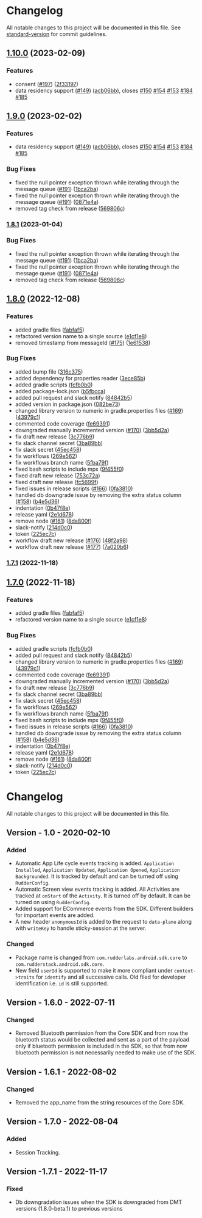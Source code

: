 # Changelog

All notable changes to this project will be documented in this file. See [standard-version](https://github.com/conventional-changelog/standard-version) for commit guidelines.

## [1.10.0](https://github.com/rudderlabs/rudder-sdk-android/compare/v1.8.1...v1.10.0) (2023-02-09)


### Features

* consent ([#197](https://github.com/rudderlabs/rudder-sdk-android/issues/197)) ([2f33197](https://github.com/rudderlabs/rudder-sdk-android/commit/2f33197e67d4b062392c44975708865e1141ea27))
* data residency support ([#149](https://github.com/rudderlabs/rudder-sdk-android/issues/149)) ([acb06bb](https://github.com/rudderlabs/rudder-sdk-android/commit/acb06bb2b5a27f544805c3df65ff12d240598aa3)), closes [#150](https://github.com/rudderlabs/rudder-sdk-android/issues/150) [#154](https://github.com/rudderlabs/rudder-sdk-android/issues/154) [#153](https://github.com/rudderlabs/rudder-sdk-android/issues/153) [#184](https://github.com/rudderlabs/rudder-sdk-android/issues/184) [#185](https://github.com/rudderlabs/rudder-sdk-android/issues/185)

## [1.9.0](https://github.com/rudderlabs/rudder-sdk-android/compare/v1.8.0...v1.9.0) (2023-02-02)


### Features

* data residency support ([#149](https://github.com/rudderlabs/rudder-sdk-android/issues/149)) ([acb06bb](https://github.com/rudderlabs/rudder-sdk-android/commit/acb06bb2b5a27f544805c3df65ff12d240598aa3)), closes [#150](https://github.com/rudderlabs/rudder-sdk-android/issues/150) [#154](https://github.com/rudderlabs/rudder-sdk-android/issues/154) [#153](https://github.com/rudderlabs/rudder-sdk-android/issues/153) [#184](https://github.com/rudderlabs/rudder-sdk-android/issues/184) [#185](https://github.com/rudderlabs/rudder-sdk-android/issues/185)


### Bug Fixes

* fixed the null pointer exception thrown while iterating through the message queue  ([#191](https://github.com/rudderlabs/rudder-sdk-android/issues/191)) ([1bca2ba](https://github.com/rudderlabs/rudder-sdk-android/commit/1bca2baea224883f7d6234907fb41102bf9e0e20))
* fixed the null pointer exception thrown while iterating through the message queue  ([#191](https://github.com/rudderlabs/rudder-sdk-android/issues/191)) ([0871e4a](https://github.com/rudderlabs/rudder-sdk-android/commit/0871e4a9830e2f9181d0ff3e03fbd4b833f896fb))
* removed tag check from release ([569806c](https://github.com/rudderlabs/rudder-sdk-android/commit/569806ce36f72ad9f0cc4119ea5491679353b444))

### [1.8.1](https://github.com/rudderlabs/rudder-sdk-android/compare/v1.8.0...v1.8.1) (2023-01-04)


### Bug Fixes

* fixed the null pointer exception thrown while iterating through the message queue  ([#191](https://github.com/rudderlabs/rudder-sdk-android/issues/191)) ([1bca2ba](https://github.com/rudderlabs/rudder-sdk-android/commit/1bca2baea224883f7d6234907fb41102bf9e0e20))
* fixed the null pointer exception thrown while iterating through the message queue  ([#191](https://github.com/rudderlabs/rudder-sdk-android/issues/191)) ([0871e4a](https://github.com/rudderlabs/rudder-sdk-android/commit/0871e4a9830e2f9181d0ff3e03fbd4b833f896fb))
* removed tag check from release ([569806c](https://github.com/rudderlabs/rudder-sdk-android/commit/569806ce36f72ad9f0cc4119ea5491679353b444))

## [1.8.0](https://github.com/rudderlabs/rudder-sdk-android/compare/v1.6.1...v1.8.0) (2022-12-08)


### Features

* added gradle files ([fabfaf5](https://github.com/rudderlabs/rudder-sdk-android/commit/fabfaf549dc5a77a91ecfe6354148b02f81c81e2))
* refactored version name to a single source ([e1cf1e8](https://github.com/rudderlabs/rudder-sdk-android/commit/e1cf1e803a0bae7c1671633ad0869c0f43b3587c))
* removed timestamp from messageId ([#175](https://github.com/rudderlabs/rudder-sdk-android/issues/175)) ([1e61538](https://github.com/rudderlabs/rudder-sdk-android/commit/1e615382977cf4b0d59a977ef0ea4157bb3588b3))


### Bug Fixes

* added bump file ([316c375](https://github.com/rudderlabs/rudder-sdk-android/commit/316c375a4fa32cba6342bab4f894d892f51d76ff))
* added dependency for properties reader ([3ece85b](https://github.com/rudderlabs/rudder-sdk-android/commit/3ece85b915da555714566b238e7806533377c65b))
* added gradle scripts ([fcfb0b0](https://github.com/rudderlabs/rudder-sdk-android/commit/fcfb0b050b7a8aac4c5d8d3769998192f17bc3b4))
* added package-lock.json ([b5fbcca](https://github.com/rudderlabs/rudder-sdk-android/commit/b5fbcca99889293ef40aa5df2a805ae6cb962658))
* added pull request and slack notify ([84842b5](https://github.com/rudderlabs/rudder-sdk-android/commit/84842b5201602abb899e4e8502ba5e148ee9122d))
* added version in package.json ([082be73](https://github.com/rudderlabs/rudder-sdk-android/commit/082be732e6e62f1fc793ecc63af702730a33fd89))
* changed library version to numeric in gradle.properties files ([#169](https://github.com/rudderlabs/rudder-sdk-android/issues/169)) ([43979c1](https://github.com/rudderlabs/rudder-sdk-android/commit/43979c167350410d82dd93b0101bb7a1d071fdee))
* commented code coverage ([fe69391](https://github.com/rudderlabs/rudder-sdk-android/commit/fe69391c1ebbfcd62a01d1b19fcf196ddcdfd96a))
* downgraded manually incremented version ([#170](https://github.com/rudderlabs/rudder-sdk-android/issues/170)) ([3bb5d2a](https://github.com/rudderlabs/rudder-sdk-android/commit/3bb5d2a31cb097e9ba23b1529faa51a5be311af6))
* fix draft new release ([3c776b9](https://github.com/rudderlabs/rudder-sdk-android/commit/3c776b9bbc667f0380dafb3c78042fb5423c1946))
* fix slack channel secret ([3ba89bb](https://github.com/rudderlabs/rudder-sdk-android/commit/3ba89bb7172569b98456851cb5609388554bed1b))
* fix slack secret ([45ec458](https://github.com/rudderlabs/rudder-sdk-android/commit/45ec458b715fa72d95793699853c59f452723162))
* fix workflows ([269e562](https://github.com/rudderlabs/rudder-sdk-android/commit/269e56214a8352fc151771af539a2af4625b0fab))
* fix workflows branch name ([5fba79f](https://github.com/rudderlabs/rudder-sdk-android/commit/5fba79f68adeb33c71fba80d18fadbcb5fce6440))
* fixed bash scripts to include mpx ([9f455f0](https://github.com/rudderlabs/rudder-sdk-android/commit/9f455f0c4311bad3ef07479cb301566350c44d54))
* fixed draft new release ([753c72a](https://github.com/rudderlabs/rudder-sdk-android/commit/753c72a1242dc756a6104e8a2eb1822aa2335ba4))
* fixed draft new release ([fc5699f](https://github.com/rudderlabs/rudder-sdk-android/commit/fc5699f5831bf7b73be372a3ff464a0d373b5014))
* fixed issues in release scripts ([#166](https://github.com/rudderlabs/rudder-sdk-android/issues/166)) ([0fa3810](https://github.com/rudderlabs/rudder-sdk-android/commit/0fa3810abe47ce16d2c8980d0cc23e70c5cf44c7))
* handled db downgrade issue by removing the extra status column ([#158](https://github.com/rudderlabs/rudder-sdk-android/issues/158)) ([b4e5d36](https://github.com/rudderlabs/rudder-sdk-android/commit/b4e5d36b0a5418101cc264a7dd4bf99c35b20522))
* indentation ([0b47f8e](https://github.com/rudderlabs/rudder-sdk-android/commit/0b47f8ec414987dbac844a6bc6b95b1dbe9289e8))
* release yaml ([2e1d678](https://github.com/rudderlabs/rudder-sdk-android/commit/2e1d67823d13d5659224b2304a607b167988f5e3))
* remove node ([#161](https://github.com/rudderlabs/rudder-sdk-android/issues/161)) ([8da800f](https://github.com/rudderlabs/rudder-sdk-android/commit/8da800f6d0ccb7599adb07162b6868e80e2d3681))
* slack-notify ([214d0c0](https://github.com/rudderlabs/rudder-sdk-android/commit/214d0c0b7d8734bfc5cc2c19fa2bf173e7a02ace))
* token ([225ec7c](https://github.com/rudderlabs/rudder-sdk-android/commit/225ec7c6ecee1155c48c775763b0dcd82cbed54b))
* workflow draft new release ([#176](https://github.com/rudderlabs/rudder-sdk-android/issues/176)) ([48f2a98](https://github.com/rudderlabs/rudder-sdk-android/commit/48f2a980887a2c1a7dfa4ba34fb650bb6a33eb23))
* workflow draft new release ([#177](https://github.com/rudderlabs/rudder-sdk-android/issues/177)) ([7a020b6](https://github.com/rudderlabs/rudder-sdk-android/commit/7a020b6e2f7e944fd276c56a90519b6eb1d659e9))

### [1.7.1](https://github.com/rudderlabs/rudder-sdk-android/compare/v1.7.0...v1.7.1) (2022-11-18)

## [1.7.0](https://github.com/rudderlabs/rudder-sdk-android/compare/v1.6.1...v1.7.0) (2022-11-18)


### Features

* added gradle files ([fabfaf5](https://github.com/rudderlabs/rudder-sdk-android/commit/fabfaf549dc5a77a91ecfe6354148b02f81c81e2))
* refactored version name to a single source ([e1cf1e8](https://github.com/rudderlabs/rudder-sdk-android/commit/e1cf1e803a0bae7c1671633ad0869c0f43b3587c))


### Bug Fixes

* added gradle scripts ([fcfb0b0](https://github.com/rudderlabs/rudder-sdk-android/commit/fcfb0b050b7a8aac4c5d8d3769998192f17bc3b4))
* added pull request and slack notify ([84842b5](https://github.com/rudderlabs/rudder-sdk-android/commit/84842b5201602abb899e4e8502ba5e148ee9122d))
* changed library version to numeric in gradle.properties files ([#169](https://github.com/rudderlabs/rudder-sdk-android/issues/169)) ([43979c1](https://github.com/rudderlabs/rudder-sdk-android/commit/43979c167350410d82dd93b0101bb7a1d071fdee))
* commented code coverage ([fe69391](https://github.com/rudderlabs/rudder-sdk-android/commit/fe69391c1ebbfcd62a01d1b19fcf196ddcdfd96a))
* downgraded manually incremented version ([#170](https://github.com/rudderlabs/rudder-sdk-android/issues/170)) ([3bb5d2a](https://github.com/rudderlabs/rudder-sdk-android/commit/3bb5d2a31cb097e9ba23b1529faa51a5be311af6))
* fix draft new release ([3c776b9](https://github.com/rudderlabs/rudder-sdk-android/commit/3c776b9bbc667f0380dafb3c78042fb5423c1946))
* fix slack channel secret ([3ba89bb](https://github.com/rudderlabs/rudder-sdk-android/commit/3ba89bb7172569b98456851cb5609388554bed1b))
* fix slack secret ([45ec458](https://github.com/rudderlabs/rudder-sdk-android/commit/45ec458b715fa72d95793699853c59f452723162))
* fix workflows ([269e562](https://github.com/rudderlabs/rudder-sdk-android/commit/269e56214a8352fc151771af539a2af4625b0fab))
* fix workflows branch name ([5fba79f](https://github.com/rudderlabs/rudder-sdk-android/commit/5fba79f68adeb33c71fba80d18fadbcb5fce6440))
* fixed bash scripts to include mpx ([9f455f0](https://github.com/rudderlabs/rudder-sdk-android/commit/9f455f0c4311bad3ef07479cb301566350c44d54))
* fixed issues in release scripts ([#166](https://github.com/rudderlabs/rudder-sdk-android/issues/166)) ([0fa3810](https://github.com/rudderlabs/rudder-sdk-android/commit/0fa3810abe47ce16d2c8980d0cc23e70c5cf44c7))
* handled db downgrade issue by removing the extra status column ([#158](https://github.com/rudderlabs/rudder-sdk-android/issues/158)) ([b4e5d36](https://github.com/rudderlabs/rudder-sdk-android/commit/b4e5d36b0a5418101cc264a7dd4bf99c35b20522))
* indentation ([0b47f8e](https://github.com/rudderlabs/rudder-sdk-android/commit/0b47f8ec414987dbac844a6bc6b95b1dbe9289e8))
* release yaml ([2e1d678](https://github.com/rudderlabs/rudder-sdk-android/commit/2e1d67823d13d5659224b2304a607b167988f5e3))
* remove node ([#161](https://github.com/rudderlabs/rudder-sdk-android/issues/161)) ([8da800f](https://github.com/rudderlabs/rudder-sdk-android/commit/8da800f6d0ccb7599adb07162b6868e80e2d3681))
* slack-notify ([214d0c0](https://github.com/rudderlabs/rudder-sdk-android/commit/214d0c0b7d8734bfc5cc2c19fa2bf173e7a02ace))
* token ([225ec7c](https://github.com/rudderlabs/rudder-sdk-android/commit/225ec7c6ecee1155c48c775763b0dcd82cbed54b))

# Changelog
All notable changes to this project will be documented in this file.

## Version - 1.0 - 2020-02-10
### Added
- Automatic App Life cycle events tracking is added. `Application Installed`, `Application Updated`, `Application Opened`, `Application Backgrounded`. It is tracked by default and can be turned off using `RudderConfig`.
- Automatic Screen view events tracking is added. All Activities are tracked at `onStart` of the `Activity`. It is turned off by default. It can be turned on using `RudderConfig`.
- Added support for ECommerce events from the SDK. Different builders for important events are added.
- A new header `anonymousId` is added to the request to `data-plane` along with `writeKey` to handle sticky-session at the server.
### Changed
- Package name is changed from `com.rudderlabs.android.sdk.core` to `com.rudderstack.android.sdk.core`.
- New field `userId` is supported to make it more compliant under `context->traits` for `identify` and all successive calls. Old filed for developer identification i.e. `id` is still supported.

## Version - 1.6.0 - 2022-07-11
### Changed
- Removed Bluetooth permission from the Core SDK and from now the bluetooth status would be collected and sent as a part of the payload only if bluetooth permission is included in the SDK, so that from now bluetooth permission is not necessarily needed to make use of the SDK.

## Version - 1.6.1 - 2022-08-02
### Changed
- Removed the app_name from the string resources of the Core SDK.

## Version - 1.7.0 - 2022-08-04
### Added
- Session Tracking.

## Version -1.7.1 - 2022-11-17

### Fixed
- Db downgradation issues when the SDK is downgraded from DMT versions (1.8.0-beta.1) to previous versions
